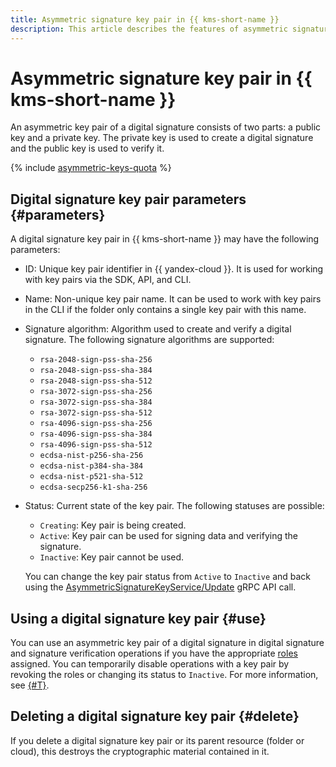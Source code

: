 ```yaml
---
title: Asymmetric signature key pair in {{ kms-short-name }}
description: This article describes the features of asymmetric signature key pairs in {{ kms-short-name }}.
---
```


# Asymmetric signature key pair in {{ kms-short-name }}

An asymmetric key pair of a digital signature consists of two parts: a public key and a private key. The private key is used to create a digital signature and the public key is used to verify it.

{% include [asymmetric-keys-quota](../../_includes/kms/asymmetric-keys-quota.md) %}

## Digital signature key pair parameters {#parameters}

A digital signature key pair in {{ kms-short-name }} may have the following parameters:
* ID: Unique key pair identifier in {{ yandex-cloud }}. It is used for working with key pairs via the SDK, API, and CLI.
* Name: Non-unique key pair name. It can be used to work with key pairs in the CLI if the folder only contains a single key pair with this name.
* Signature algorithm: Algorithm used to create and verify a digital signature. The following signature algorithms are supported:

    * `rsa-2048-sign-pss-sha-256`
    * `rsa-2048-sign-pss-sha-384`
    * `rsa-2048-sign-pss-sha-512`
    * `rsa-3072-sign-pss-sha-256`
    * `rsa-3072-sign-pss-sha-384`
    * `rsa-3072-sign-pss-sha-512`
    * `rsa-4096-sign-pss-sha-256`
    * `rsa-4096-sign-pss-sha-384`
    * `rsa-4096-sign-pss-sha-512`
    * `ecdsa-nist-p256-sha-256`
    * `ecdsa-nist-p384-sha-384`
    * `ecdsa-nist-p521-sha-512`
    * `ecdsa-secp256-k1-sha-256`

* Status: Current state of the key pair. The following statuses are possible:
    * `Creating`: Key pair is being created.
    * `Active`: Key pair can be used for signing data and verifying the signature.
    * `Inactive`: Key pair cannot be used.

    You can change the key pair status from `Active` to `Inactive` and back using the [AsymmetricSignatureKeyService/Update](../api-ref/grpc/asymmetric_signature_key_service.md#Update) gRPC API call.

## Using a digital signature key pair {#use}

You can use an asymmetric key pair of a digital signature in digital signature and signature verification operations if you have the appropriate [roles](../security/index.md#roles-list) assigned. You can temporarily disable operations with a key pair by revoking the roles or changing its status to `Inactive`. For more information, see [{#T}](../security/index.md).

## Deleting a digital signature key pair {#delete}

If you delete a digital signature key pair or its parent resource (folder or cloud), this destroys the cryptographic material contained in it.
